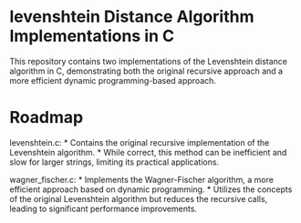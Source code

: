 # levenshtein Distance Algorithm Implementations in C

This repository contains two implementations of the Levenshtein distance algorithm in C, demonstrating both the original recursive approach and a more efficient dynamic programming-based approach.

# Roadmap

levenshtein.c:
        * Contains the original recursive implementation of the Levenshtein algorithm.
        * While correct, this method can be inefficient and slow for larger strings, limiting its practical applications.

wagner_fischer.c:
        * Implements the Wagner-Fischer algorithm, a more efficient approach based on dynamic programming.
        * Utilizes the concepts of the original Levenshtein algorithm but reduces the recursive calls, leading to significant performance improvements.
